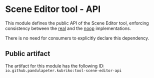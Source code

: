 # Scene Editor tool - API
This module defines the public API of the Scene Editor tool, enforcing consistency between the [real](https://github.com/pandulapeter/kubriko/tree/main/tools/scene-editor) and the [noop](https://github.com/pandulapeter/kubriko/tree/main/tools/scene-editor-noop) implementations.

There is no need for consumers to explicitly declare this dependency.

## Public artifact
The artifact for this module has the following ID:
`io.github.pandulapeter.kubriko:tool-scene-editor-api`
